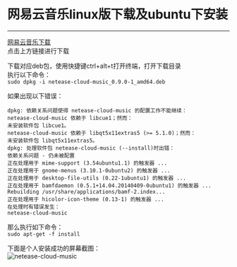 # 网易云音乐linux版下载及ubuntu下安装
---
[网易云音乐下载](http://music.163.com/#/download)  
点击上方链接进行下载

下载对应deb包，使用快捷键ctrl+alt+t打开终端，打开下载目录  
执行以下命令：  
`sudo dpkg -i netease-cloud-music_0.9.0-1_amd64.deb` 

如果出现以下错误：
```
dpkg: 依赖关系问题使得 netease-cloud-music 的配置工作不能继续：
netease-cloud-music 依赖于 libcue1；然而：
未安装软件包 libcue1。
netease-cloud-music 依赖于 libqt5x11extras5 (>= 5.1.0)；然而：
未安装软件包 libqt5x11extras5。
dpkg: 处理软件包 netease-cloud-music (--install)时出错：
依赖关系问题 - 仍未被配置
正在处理用于 mime-support (3.54ubuntu1.1) 的触发器 ...
正在处理用于 gnome-menus (3.10.1-0ubuntu2) 的触发器 ...
正在处理用于 desktop-file-utils (0.22-1ubuntu1) 的触发器 ...
正在处理用于 bamfdaemon (0.5.1+14.04.20140409-0ubuntu1) 的触发器 ...
Rebuilding /usr/share/applications/bamf-2.index...
正在处理用于 hicolor-icon-theme (0.13-1) 的触发器 ...
在处理时有错误发生：
netease-cloud-music
```
那么执行如下命令：  
    `sudo apt-get -f install`

下面是个人安装成功的屏幕截图：  
![netease-cloud-music](http://o7s72jtji.bkt.clouddn.com/netease.png)
